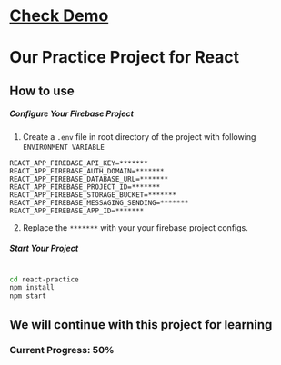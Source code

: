 # [Check Demo](https://react-practice-saylani.netlify.app/)
# Our Practice Project for React

## How to use
##### Configure Your Firebase Project
1) Create a `.env` file in root directory of the project with following `ENVIRONMENT VARIABLE`
```env
REACT_APP_FIREBASE_API_KEY=*******
REACT_APP_FIREBASE_AUTH_DOMAIN=*******
REACT_APP_FIREBASE_DATABASE_URL=*******
REACT_APP_FIREBASE_PROJECT_ID=*******
REACT_APP_FIREBASE_STORAGE_BUCKET=*******
REACT_APP_FIREBASE_MESSAGING_SENDING=*******
REACT_APP_FIREBASE_APP_ID=*******
```
2) Replace the `*******` with your your firebase project configs. 
##### Start Your Project
#

```bash
cd react-practice
npm install
npm start
```
## We will continue with this project for learning
### Current Progress: 50%